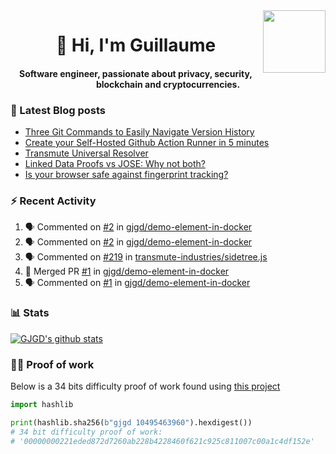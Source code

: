 <img align='right' src='https://user-images.githubusercontent.com/5713670/87202985-820dcb80-c2b6-11ea-9f56-7ec461c497c3.gif' width='100"'>

<h1 align="center">👋 Hi, I'm Guillaume</h1>
<h4 align="center">Software engineer, passionate about privacy, security, blockchain and cryptocurrencies.

### 📝 Latest Blog posts

<!-- BLOG-POST-LIST:START -->
- [Three Git Commands to Easily Navigate Version History](https://gjgd.medium.com/three-git-commands-to-easily-navigate-version-history-95998c391353?source=rss-35e0d58bf235------2)
- [Create your Self-Hosted Github Action Runner in 5 minutes](https://gjgd.medium.com/create-your-self-hosted-github-action-runner-in-5-minutes-a9eff615edc4?source=rss-35e0d58bf235------2)
- [Transmute Universal Resolver](https://medium.com/transmute-techtalk/transmute-universal-resolver-b6c8509858f?source=rss-35e0d58bf235------2)
- [Linked Data Proofs vs JOSE: Why not both?](https://medium.com/transmute-techtalk/linked-data-proofs-vs-jose-why-not-both-1594393418cc?source=rss-35e0d58bf235------2)
- [Is your browser safe against fingerprint tracking?](https://gjgd.medium.com/is-your-browser-safe-against-fingerprint-tracking-6126952b805b?source=rss-35e0d58bf235------2)
<!-- BLOG-POST-LIST:END -->

### :zap: Recent Activity

<!--START_SECTION:activity-->
1. 🗣 Commented on [#2](https://github.com/gjgd/demo-element-in-docker/issues/2) in [gjgd/demo-element-in-docker](https://github.com/gjgd/demo-element-in-docker)
2. 🗣 Commented on [#2](https://github.com/gjgd/demo-element-in-docker/issues/2) in [gjgd/demo-element-in-docker](https://github.com/gjgd/demo-element-in-docker)
3. 🗣 Commented on [#219](https://github.com/transmute-industries/sidetree.js/issues/219) in [transmute-industries/sidetree.js](https://github.com/transmute-industries/sidetree.js)
4. 🎉 Merged PR [#1](https://github.com/gjgd/demo-element-in-docker/pull/1) in [gjgd/demo-element-in-docker](https://github.com/gjgd/demo-element-in-docker)
5. 🗣 Commented on [#1](https://github.com/gjgd/demo-element-in-docker/issues/1) in [gjgd/demo-element-in-docker](https://github.com/gjgd/demo-element-in-docker)
<!--END_SECTION:activity-->

### 📊 Stats

[![GJGD's github stats](https://github-readme-stats.vercel.app/api?username=gjgd&count_private=true&show_icons=true&custom_title=My%20Github%20Stats)](https://github.com/anuraghazra/github-readme-stats)
  
### 👷‍♂️ Proof of work
  
Below is a 34 bits difficulty proof of work found using [this project](https://github.com/gjgd/gjgd-proof-of-work)
  
```python
import hashlib

print(hashlib.sha256(b"gjgd 10495463960").hexdigest())
# 34 bit difficulty proof of work:
# '00000000221eded872d7260ab228b4228460f621c925c811007c00a1c4df152e'
```
